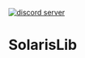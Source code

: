 [![discord server](https://cdn.discordapp.com/attachments/832371927740973078/1146320347289878578/solaris.png)](https://discord.gg/jaunk8nhN5)

# SolarisLib
